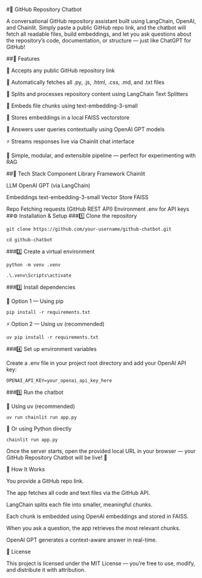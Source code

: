 #🧠 GitHub Repository Chatbot

A conversational GitHub repository assistant built using LangChain, OpenAI, and Chainlit.
Simply paste a public GitHub repo link, and the chatbot will fetch all readable files, build embeddings, and let you ask questions about the repository’s code, documentation, or structure — just like ChatGPT for GitHub!

##🚀 Features

🔗 Accepts any public GitHub repository link

📂 Automatically fetches all .py, .js, .html, .css, .md, and .txt files

🧩 Splits and processes repository content using LangChain Text Splitters

🧮 Embeds file chunks using text-embedding-3-small

🧠 Stores embeddings in a local FAISS vectorstore

💬 Answers user queries contextually using OpenAI GPT models

⚡ Streams responses live via Chainlit chat interface

🔁 Simple, modular, and extensible pipeline — perfect for experimenting with RAG

##🧰 Tech Stack
Component	Library
Framework	Chainlit

LLM	OpenAI GPT (via LangChain)

Embeddings	text-embedding-3-small
Vector Store	FAISS

Repo Fetching	requests (GitHub REST API)
Environment	.env for API keys
##⚙️ Installation & Setup
###1️⃣ Clone the repository
```
git clone https://github.com/your-username/github-chatbot.git
```
```
cd github-chatbot
```

###2️⃣ Create a virtual environment
```
python -m venv .venv
```
```
.\.venv\Scripts\activate
```

###3️⃣ Install dependencies

🧩 Option 1 — Using pip
```
pip install -r requirements.txt
```

⚡ Option 2 — Using uv (recommended)
```
uv pip install -r requirements.txt
```
###4️⃣ Set up environment variables

Create a .env file in your project root directory and add your OpenAI API key:

```
OPENAI_API_KEY=your_openai_api_key_here
```
###5️⃣ Run the chatbot

🧠 Using uv (recommended)
```
uv run chainlit run app.py
```

🐍 Or using Python directly
```
chainlit run app.py
```

Once the server starts, open the provided local URL in your browser —
your GitHub Repository Chatbot will be live! 🎉

🧠 How It Works

You provide a GitHub repo link.

The app fetches all code and text files via the GitHub API.

LangChain splits each file into smaller, meaningful chunks.

Each chunk is embedded using OpenAI embeddings and stored in FAISS.

When you ask a question, the app retrieves the most relevant chunks.

OpenAI GPT generates a context-aware answer in real-time.

📜 License

This project is licensed under the MIT License —
you’re free to use, modify, and distribute it with attribution.
